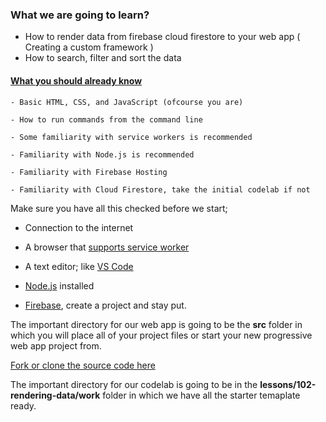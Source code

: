 ### What we are going to learn?

  - How to render data from firebase cloud firestore to your web app ( Creating a custom framework )
  - How to search, filter and sort the data 
  

#### [What you should already know]()

    - Basic HTML, CSS, and JavaScript (ofcourse you are)
    
    - How to run commands from the command line
    
    - Some familiarity with service workers is recommended
    
    - Familiarity with Node.js is recommended
    
    - Familiarity with Firebase Hosting
    
    - Familiarity with Cloud Firestore, take the initial codelab if not

Make sure you have all this checked before we start;

  - Connection to the internet
  
  - A browser that [supports service worker](https://pwafire.org/developer/tools/browser-test/)
  
  - A text editor; like [VS Code](https://code.visualstudio.com/)
  
  - [Node.js](https://nodejs.org/en/) installed
  
  - [Firebase](https://pwafire.org/developer/codelabs/firebase-hosting-web/), create a project and stay put.
  
The important directory for our web app is going to be the **src** folder in which you will place all of your project files or start your new progressive web app project from.

[Fork or clone the source code here](https://github.com/mayeedwin/cloud-firestore)
  
The important directory for our codelab is going to be in the **lessons/102-rendering-data/work** folder in which we have all the starter temaplate ready.


